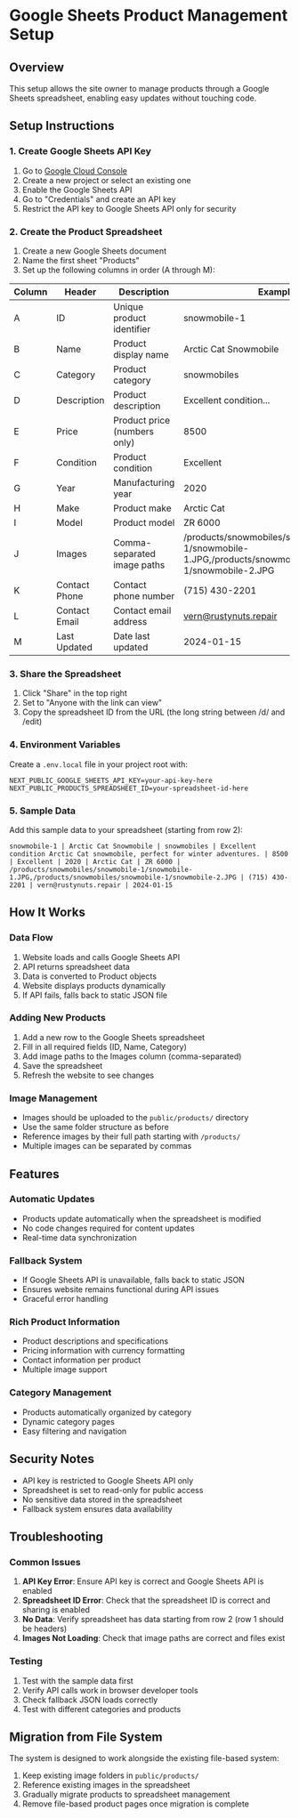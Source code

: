 # Google Sheets Product Management Setup

## Overview
This setup allows the site owner to manage products through a Google Sheets spreadsheet, enabling easy updates without touching code.

## Setup Instructions

### 1. Create Google Sheets API Key
1. Go to [Google Cloud Console](https://console.cloud.google.com/)
2. Create a new project or select an existing one
3. Enable the Google Sheets API
4. Go to "Credentials" and create an API key
5. Restrict the API key to Google Sheets API only for security

### 2. Create the Product Spreadsheet
1. Create a new Google Sheets document
2. Name the first sheet "Products"
3. Set up the following columns in order (A through M):

| Column | Header | Description | Example |
|--------|--------|-------------|---------|
| A | ID | Unique product identifier | snowmobile-1 |
| B | Name | Product display name | Arctic Cat Snowmobile |
| C | Category | Product category | snowmobiles |
| D | Description | Product description | Excellent condition... |
| E | Price | Product price (numbers only) | 8500 |
| F | Condition | Product condition | Excellent |
| G | Year | Manufacturing year | 2020 |
| H | Make | Product make | Arctic Cat |
| I | Model | Product model | ZR 6000 |
| J | Images | Comma-separated image paths | /products/snowmobiles/snowmobile-1/snowmobile-1.JPG,/products/snowmobiles/snowmobile-1/snowmobile-2.JPG |
| K | Contact Phone | Contact phone number | (715) 430-2201 |
| L | Contact Email | Contact email address | vern@rustynuts.repair |
| M | Last Updated | Date last updated | 2024-01-15 |

### 3. Share the Spreadsheet
1. Click "Share" in the top right
2. Set to "Anyone with the link can view"
3. Copy the spreadsheet ID from the URL (the long string between /d/ and /edit)

### 4. Environment Variables
Create a `.env.local` file in your project root with:
```
NEXT_PUBLIC_GOOGLE_SHEETS_API_KEY=your-api-key-here
NEXT_PUBLIC_PRODUCTS_SPREADSHEET_ID=your-spreadsheet-id-here
```

### 5. Sample Data
Add this sample data to your spreadsheet (starting from row 2):

```
snowmobile-1 | Arctic Cat Snowmobile | snowmobiles | Excellent condition Arctic Cat snowmobile, perfect for winter adventures. | 8500 | Excellent | 2020 | Arctic Cat | ZR 6000 | /products/snowmobiles/snowmobile-1/snowmobile-1.JPG,/products/snowmobiles/snowmobile-1/snowmobile-2.JPG | (715) 430-2201 | vern@rustynuts.repair | 2024-01-15
```

## How It Works

### Data Flow
1. Website loads and calls Google Sheets API
2. API returns spreadsheet data
3. Data is converted to Product objects
4. Website displays products dynamically
5. If API fails, falls back to static JSON file

### Adding New Products
1. Add a new row to the Google Sheets spreadsheet
2. Fill in all required fields (ID, Name, Category)
3. Add image paths to the Images column (comma-separated)
4. Save the spreadsheet
5. Refresh the website to see changes

### Image Management
- Images should be uploaded to the `public/products/` directory
- Use the same folder structure as before
- Reference images by their full path starting with `/products/`
- Multiple images can be separated by commas

## Features

### Automatic Updates
- Products update automatically when the spreadsheet is modified
- No code changes required for content updates
- Real-time data synchronization

### Fallback System
- If Google Sheets API is unavailable, falls back to static JSON
- Ensures website remains functional during API issues
- Graceful error handling

### Rich Product Information
- Product descriptions and specifications
- Pricing information with currency formatting
- Contact information per product
- Multiple image support

### Category Management
- Products automatically organized by category
- Dynamic category pages
- Easy filtering and navigation

## Security Notes
- API key is restricted to Google Sheets API only
- Spreadsheet is set to read-only for public access
- No sensitive data stored in the spreadsheet
- Fallback system ensures data availability

## Troubleshooting

### Common Issues
1. **API Key Error**: Ensure API key is correct and Google Sheets API is enabled
2. **Spreadsheet ID Error**: Check that the spreadsheet ID is correct and sharing is enabled
3. **No Data**: Verify spreadsheet has data starting from row 2 (row 1 should be headers)
4. **Images Not Loading**: Check that image paths are correct and files exist

### Testing
1. Test with the sample data first
2. Verify API calls work in browser developer tools
3. Check fallback JSON loads correctly
4. Test with different categories and products

## Migration from File System
The system is designed to work alongside the existing file-based system:
1. Keep existing image folders in `public/products/`
2. Reference existing images in the spreadsheet
3. Gradually migrate products to spreadsheet management
4. Remove file-based product pages once migration is complete 